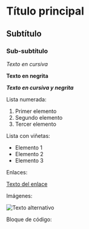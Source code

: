 # Título principal

## Subtítulo

### Sub-subtítulo

*Texto en cursiva*

**Texto en negrita**

***Texto en cursiva y negrita***

Lista numerada:

1. Primer elemento
2. Segundo elemento
3. Tercer elemento

Lista con viñetas:

- Elemento 1
- Elemento 2
- Elemento 3

Enlaces:

[Texto del enlace](https://www.ejemplo.com)

Imágenes:

![Texto alternativo](imagen.jpg)

Bloque de código:

